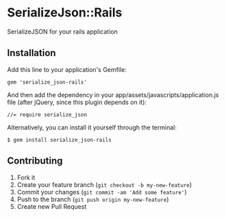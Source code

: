 # SerializeJson::Rails

SerializeJSON for your rails application

## Installation

Add this line to your application's Gemfile:

    gem 'serialize_json-rails'

And then add the dependency in your app/assets/javascripts/application.js file (after jQuery, since this plugin depends on it):

    //= require serialize_json

Alternatively, you can install it yourself through the terminal:

    $ gem install serialize_json-rails

## Contributing

1. Fork it
2. Create your feature branch (`git checkout -b my-new-feature`)
3. Commit your changes (`git commit -am 'Add some feature'`)
4. Push to the branch (`git push origin my-new-feature`)
5. Create new Pull Request
